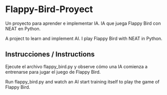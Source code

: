 # Flappy-Bird-Proyect
Un proyecto para aprender e implementar IA. IA que juega Flappy Bird con NEAT en Python.

A project to learn and implement AI. I play Flappy Bird with NEAT in Python.

## Instrucciones / Instructions 
Ejecute el archivo flappy_bird.py y observe cómo una IA comienza a entrenarse para jugar el juego de Flappy Bird.

Run flappy_bird.py and watch an AI start training itself to play the game of Flappy Bird.
